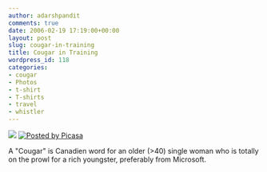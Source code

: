 ```yaml
---
author: adarshpandit
comments: true
date: 2006-02-19 17:19:00+00:00
layout: post
slug: cougar-in-training
title: Cougar in Training
wordpress_id: 118
categories:
- cougar
- Photos
- t-shirt
- T-shirts
- travel
- whistler
---
```


[![](http://photos1.blogger.com/blogger/5119/270/320/IMG_3262.jpg)](http://photos1.blogger.com/blogger/5119/270/640/IMG_3262.jpg) [![Posted by Picasa](http://photos1.blogger.com/pbp.gif)](http://picasa.google.com/blogger/)

A "Cougar" is Canadien word for an older (>40) single woman who is totally on the prowl for a rich youngster, preferably from Microsoft.
